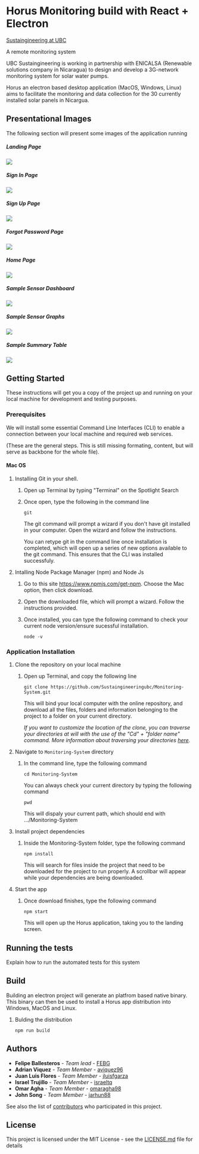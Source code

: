 # Horus Monitoring build with React + Electron

[Sustaingineering at UBC](https://www.sustaingineering.com)

A remote monitoring system

UBC Sustaingineering is working in partnership with ENICALSA (Renewable solutions company in Nicaragua) to design and develop a 3G-network monitoring system for solar water pumps.

Horus an electron based desktop application (MacOS, Windows, Linux) aims to facilitate the monitoring and data collection for the 30 currently installed solar panels in Nicargua.

## Presentational Images
The following section will present some images of the application running

##### Landing Page
![](Images/Horus1.png)
##### Sign In Page
![](Images/Horus2.png)
##### Sign Up Page
![](Images/Horus3.png)
##### Forgot Password Page
![](Images/Horus4.png)
##### Home Page
![](Images/Horus5.png)
##### Sample Sensor Dashboard 
![](Images/Horus6.png)
##### Sample Sensor Graphs
![](Images/Horus7.png)
##### Sample Summary Table
![](Images/Horus8.png)

## Getting Started

These instructions will get you a copy of the project up and running on your local machine for development and testing purposes.

### Prerequisites

We will install some essential Command Line Interfaces (CLI) to enable a connection between your local machine and required web services. 


(These are the general steps. This is still missing formating, content, but will serve as backbone for the whole file).

#### Mac OS

1. Installing Git in your shell. 

   1. Open up Terminal by typing "Terminal" on the Spotlight Search 
   
   2. Once open, type the following in the command line
   
      ```
      git
      ```
      
      The git command will prompt a wizard if you don't have git installed in your computer. Open the wizard and follow the instructions.
      
      You can retype git in the command line once installation is completed, which will open up a series of new options available to the git command. This ensures that the CLI was installed successfuly. 
     
2. Intalling Node Package Manager (npm) and Node Js

   1. Go to this site https://www.npmjs.com/get-npm. Choose the Mac option, then click download. 
    
   2. Open the downloaded file, which will prompt a wizard. Follow the instructions provided.
   
   3. Once installed, you can type the following command to check your current node version/ensure sucessful installation.
    
      ```
      node -v
      ```

### Application Installation

1. Clone the repository on your local machine

   1. Open up Terminal, and copy the following line
    
      ```
      git clone https://github.com/Sustaingineeringubc/Monitoring-System.git
      ```
    
      This will bind your local computer with the online repository, and download all the files, folders and information belonging to the project to a folder on your current directory.  
    
      *If you want to customize the location of the clone, you can traverse your directories at will with the use of the "Cd" + "folder name" command. More information about traversing your directories [here](https://macpaw.com/how-to/use-terminal-on-mac).*

2. Navigate to `Monitoring-System` directory

   1. In the command line, type the following command
    
      ```
      cd Monitoring-System
      ```
    
      You can always check your current directory by typing the following command
    
      ```
      pwd
      ```
    
      This will dispaly your current path, which should end with .../Monitoring-System
    

3. Install project dependencies

   1) Inside the Monitoring-System folder, type the following command
    
      ```
      npm install
      ```
    
      This will search for files inside the project that need to be downloaded for the project to run properly. A scrollbar will appear while your dependencies are being downloaded.  

4. Start the app

   1) Once download finishes, type the following command
    
      ```
      npm start    
      ```
    
      This will open up the Horus application, taking you to the landing screen. 

## Running the tests

Explain how to run the automated tests for this system

## Build

Building an electron project will generate an platfrom based native binary. This binary can then be used to install a Horus app distribution into Windows, MacOS and Linux.

1. Bulding the distribution

    ```
    npm run build
    ```

## Authors

* **Felipe Ballesteros** - *Team lead* - [FEBG](https://github.com/febg)
* **Adrian Viquez** - *Team Member* - [aviquez96](https://github.com/aviquez96)
* **Juan Luis Flores** - *Team Member* - [jluisfgarza](https://github.com/jluisfgarza)
* **Israel Trujillo** - *Team Member* - [israeltq](https://github.com/israeltq)
* **Omar Agha** - *Team Member* - [omaragha98](https://github.com/omaragha98)
* **John Song** - *Team Member* - [jarhun88](https://github.com/jarhun88)

See also the list of [contributors](https://github.com/Sustaingineeringubc/Horus-Monitoring/graphs/contributors) who participated in this project.

## License

This project is licensed under the MIT License - see the [LICENSE.md](LICENSE.md) file for details
